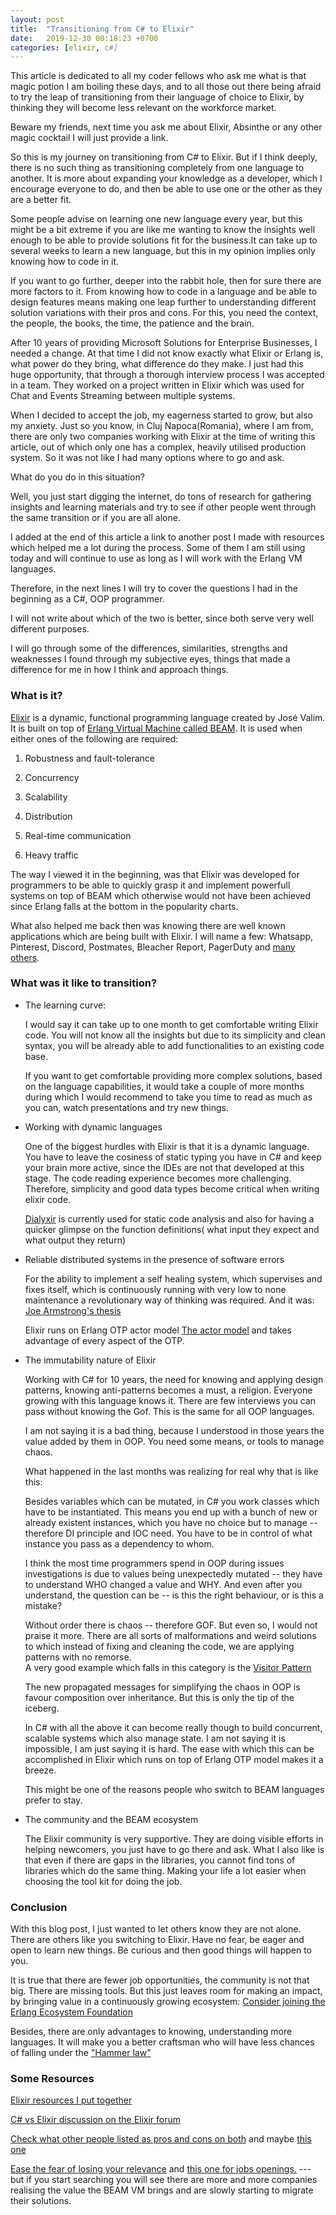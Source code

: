```yaml
---
layout: post
title:  "Transitioning from C# to Elixir"
date:   2019-12-30 00:18:23 +0700
categories: [elixir, c#]
---
```


This article is dedicated to all my coder fellows who ask me what is that magic potion I am boiling these days, and to all those out there being afraid to try the leap of transitioning from their language of choice to Elixir, by thinking they will become less relevant on the workforce market.
 
Beware my friends, next time you ask me about Elixir, Absinthe or any other magic cocktail I will just provide a link.
 
So this is my journey on transitioning from C# to Elixir.
But if I think deeply, there is no such thing as transitioning completely from one language to another. It is more about expanding your knowledge as a developer, which I encourage everyone to do, and then be able to use one or the other as they are a better fit.
 
Some people advise on learning one new language every year, but this might be a bit extreme if you are like me wanting to know the insights well enough to be able to provide solutions fit for the business.It can take up to several weeks to learn a new language, but this in my opinion implies only knowing how to code in it.
 
If you want to go further, deeper into the rabbit hole, then for sure there are more factors to it. From knowing how to code in a language and be able to design features means making one leap further to understanding different solution variations with their pros and cons.
For this, you need the context, the people, the books, the time, the patience and the brain.
 
After 10 years of providing Microsoft Solutions for Enterprise Businesses, I needed a change. 
At that time I did not know exactly what Elixir or Erlang is, what power do they bring, what difference do they make. I just had this huge opportunity, that through a thorough interview process I was accepted in a team. They worked on a project written in Elixir which was used for Chat and Events Streaming between multiple systems.
 
When I decided to accept the job, my eagerness started to grow, but also my anxiety. Just so you know, in Cluj Napoca(Romania), where I am from, there are only two companies working with Elixir at the time of writing this article, out of which only one has a complex, heavily utilised production system. 
So it was not like I had many options where to go and ask. 

What do you do in this situation? 

Well, you just start digging the internet, do tons of research for gathering insights and learning materials and try to see if other people went through the same transition or if you are all alone. 

I added at the end of this article a link to another post I made with resources which helped me a lot during the process. Some of them I am still using today and will continue to use as long as I will work with the Erlang VM languages.

Therefore, in the next lines I will try to cover the questions I had in the beginning as a C#, OOP programmer. 

I will not write about which of the two is better, since both serve very well different purposes. 

I will go through some of the differences, similarities, strengths and weaknesses I found through my subjective eyes, things that made a difference for me in how I think and approach things.    


### What is it?

[Elixir](https://en.wikipedia.org/wiki/Elixir_(programming_language)) is a dynamic, functional programming language created by José Valim. It is built on top of [Erlang Virtual Machine called BEAM](https://en.wikipedia.org/wiki/Erlang_(programming_language)). 
It is used when either ones of the following are required: 

1. Robustness and fault-tolerance 

2. Concurrency

3. Scalability

4. Distribution 

5. Real-time communication

6. Heavy traffic   

 
The way I viewed it in the beginning, was that Elixir was developed for programmers to be able to quickly grasp it and implement powerfull systems on top of BEAM which otherwise would not have been achieved since Erlang falls at the bottom in the popularity charts. 

What also helped me back then was knowing there are well known applications which are being built with Elixir. 
I will name a few: Whatsapp, Pinterest, Discord, Postmates, Bleacher Report, PagerDuty and [many others](https://www.erlang-solutions.com/blog/which-companies-are-using-elixir-and-why-mytopdogstatus.html). 
 
 
### What was it like to transition? 


- The learning curve:

    I would say it can take up to one month to get comfortable writing Elixir code. 
    You will not know all the insights but due to its simplicity and clean syntax, you will be already able to add functionalities to an existing code base.

    If you want to get comfortable providing more complex solutions, based on the language capabilities, it would take a couple of more months during which I would recommend to take you time to read as much as you can, watch presentations and try new things.   

- Working with dynamic languages

    One of the biggest hurdles with Elixir is that it is a dynamic language. You have to leave the cosiness of static typing you have in C# and keep your brain more active, since the IDEs are not that developed at this stage. 
    The code reading experience becomes more challenging. Therefore, simplicity and good data types become critical when writing elixir code.
    
    [Dialyxir](https://github.com/jeremyjh/dialyxir) is currently used for static code analysis and also for having a quicker glimpse on the function definitions( what input they expect and what output they return) 

- Reliable distributed systems in the presence of software errors
 
    For the ability to implement a self healing system, which supervises and fixes itself, which is continuously running with very low to none maintenance a revolutionary way of thinking was required. And it was: [Joe Armstrong's thesis](http://erlang.org/download/armstrong_thesis_2003.pdf)

    Elixir runs on Erlang OTP actor model [The actor model](https://www.brianstorti.com/the-actor-model/) and takes advantage of every aspect of the OTP.

 - The immutability nature of Elixir

    Working with C# for 10 years, the need for knowing and applying design patterns, knowing anti-patterns becomes a must, a religion. 
    Everyone growing with this language knows it. There are few interviews you can pass without knowing the Gof. This is the same for all OOP languages.

    I am not saying it is a bad thing, because I understood in those years the value added by them in OOP. You need some means, or tools to manage chaos.
    
    What happened in the last months was realizing for real why that is like this:
   
    Besides variables which can be mutated, in C# you work classes which have to be instantiated. 
    This means you end up with a bunch of new or already existent instances, which you have no choice but to manage -- therefore DI principle and IOC need.
    You have to be in control of what instance you pass as a dependency to whom.  
    
    I think the most time programmers spend in OOP during issues investigations is due to values being unexpectedly mutated -- they have to understand WHO changed a value and WHY. And even after you understand, the question can be -- is this the right behaviour, or is this a mistake?

    Without order there is chaos -- therefore GOF. But even so, I would not praise it more. 
    There are all sorts of malformations and weird solutions to which instead of fixing and cleaning the code, we are applying patterns with no remorse.  
    A very good example which falls in this category is the [Visitor Pattern](https://www.oodesign.com/visitor-pattern.html)  

    The new propagated messages for simplifying the chaos in OOP is favour composition over inheritance. But this is only the tip of the iceberg.

    In C# with all the above it can become really though to build concurrent, scalable systems which also manage state. I am not saying it is impossible, I am just saying it is hard. 
    The ease with which this can be accomplished in Elixir which runs on top of Erlang OTP model makes it a breeze. 

    This might be one of the reasons people who switch to BEAM languages prefer to stay. 


 - The community and the BEAM ecosystem 

   The Elixir community is very supportive. They are doing visible efforts in helping newcomers, you just have to go there and ask.
   What I also like is that even if there are gaps in the libraries, you cannot find tons of libraries which do the same thing. Making your life a lot easier when choosing the tool kit for doing the job.  

  
### Conclusion


With this blog post, I just wanted to let others know they are not alone. 
There are others like you switching to Elixir. Have no fear, be eager and open to learn new things. Be curious and then good things will happen to you. 

It is true that there are fewer job opportunities, the community is not that big. There are missing tools. But this just leaves room for making an impact, by bringing value in a continuously growing ecosystem: [Consider joining the Erlang Ecosystem Foundation](https://members.erlef.org/join-us)

Besides, there are only advantages to knowing, understanding more languages. 
It will make you a better craftsman who will have less chances of falling under the ["Hammer law"](https://en.wikipedia.org/wiki/Law_of_the_instrument) 


### Some Resources


[Elixir resources I put together](https://gheorghina.github.io/elixir/erlang/resources/2019/01/31/elixir-erlang-resources.html)


[C# vs Elixir discussion on the Elixir forum](https://elixirforum.com/t/elixir-vs-c/670/13) 


[Check what other people listed as pros and cons on both](https://www.slant.co/versus/115/1540/~c_vs_elixir) and maybe [this one](http://vschart.com/compare/elixir/vs/c-sharp)


[Ease the fear of losing your relevance](http://devonestes.com/the-truth-about-hiring) and [this one for jobs openings.](https://functional.works-hub.com/jobs/)  --- but if you start searching you will see there are more and more companies realising the value the BEAM VM brings and are slowly starting to migrate their solutions.

